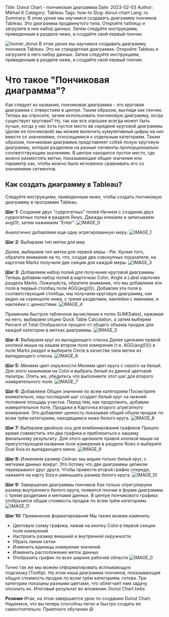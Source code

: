 Title: Donut Chart - пончиковая диаграмма
Date: 2023-02-03
Author: Mikhail K
Category: Tableau
Tags: how-to
Slug: donut-chart
Lang: ru
Summary: В этом уроке мы научимся создавать диаграмму пончиков Tableau. Это диаграмма продвинутого типа. Откройте таблицу и загрузите в нее набор данных. Затем следуйте инструкциям, приведенным в разделе ниже, и создайте свой первый пончик.

![homer_donut]({static}/images/donut/homer_donut.png)
В этом уроке мы научимся создавать диаграмму пончиков Tableau. Это не стандартная диаграмма. Откройте Tableau и загрузите в него набор данных. Затем следуйте инструкциям, приведенным в разделе ниже, и создайте свой первый пончик.

# Что такое "Пончиковая диаграмма"?

Как следует из названия, пончиковая диаграмма - это круговая диаграмма с отверстием в центре. Таким образом, выглядя как пончик. Теперь вы спросите, зачем использовать пончиковую диаграмму, когда существует круговая? Ну, так как все хорошее всегда может быть лучше, когда у нас есть пустое место вв середине круговой диаграммы (делая ее пончиковой) мы можем включить кумулятивный цифры на них вместе со значениями, относящимися к отдельным категориям.
Таким образом, пончиковая диаграмма представляет собой полую круговую диаграмму, которая разделена на разные сегменты пропорционально соответствующим значениям. В центре находится пустое место, где можно разместить метки, показывающие общее значение или параметр как, чтобы можно было мгновенно сравнивать его со значениями сегментов.

## Как создать диаграмму в Tableau?

Следуйте инструкциям, приведенным ниже, чтобы создать пончиковую диаграмму в программе Tableau.

**Шаг 1:** Создание двух "суррогатных" полей
Начнем с создания двух суррогатных полей в разделе Rows. Дважды кликаем и записываем avg(0), затем нажимаем "Enter".
![IMAGE_0]({static}/images/donut/IMAGE_0.png)
<!-- <img style="float: right;" src="/content/images/donut/IMAGE_0.png" alt="Photo" /> -->

Аналогично добавляем еще одну агрегированную меру.
![IMAGE_1]({static}/images/donut/IMAGE_1.png)

**Шаг 2:** Выбираем тип метки для мер

Далее, выбираем тип метки для первой меры - Pie. Кроме того, обратите внимание на то, что, создав два совокупных показателя, на карточке Marks получили две секции для каждой меры.
![IMAGE_3]({static}/images/donut/IMAGE_2.png)

**Шаг 3:** Добавляем набор полей для получения круговой диаграммы
Теперь добавим набор полей в карточках Color, Angle и Label карточек раздела Marks. Пожалуйста, обратите внимание, что мы добавляем эти поля в первый столбец поля AGG(avg(0)). Добавляя эти поля в соответствующий столбцы, мы получаем круговую диаграмму, как видно на скриншоте ниже, с тремя разделами, наклейки с именами, и наклейки с ценностями.
![IMAGE_4]({static}/images/donut/IMAGE_3.png)

Применим быстрое табличное вычисление к полю SUM(Sales), нажимая на него, выбираем опцию Quick Table Calculation, а затем выберем Percent of Total Отобразится процент от общего объема продаж для каждой категории в метках диаграммы.
![IMAGE_5]({static}/images/donut/IMAGE_4.png)

**Шаг 4:** Выбираем круг из выпадающего списка
Далее щелкаем правой кнопкой мыши на нашем втором поле измерения (т.е. AGG(avg(0))) в поле Marks раздел и выберите Circle в качестве типа метки из выпадающего списка.
![IMAGE_6]({static}/images/donut/IMAGE_5.png)

**Шаг 5:** Меняем цвет окружности
Меняем цвет круга с серого на белый. Для этого нажимаем на Color и выбрать белый из данной цветовой палитры. Опять же, убедитесь что выполняете этот шаг для второго измерительного поля.
![IMAGE_7]({static}/images/donut/IMAGE_6.png)

**Шаг 6:** Добавляем Общее значение по всем категориям
Посмотрите внимательно, наш последний шаг создает белый круг на нижней половине площадь участка. Перед тем, как продолжить, добавим измерительное поле, Продажи в Карточка второго агрегатного измерения. Это добавляет ценность показывая общий объем продаж по всем трём категориям, находящимся ниже белого круга.
![IMAGE_8]({static}/images/donut/IMAGE_7.png)

**Шаг 7:** Выбераем двойную ось для комбинирования графиков
Пришло время совместить эти два графика и приблизиться к нашему финальному результату. Для этого щелкните правой кнопкой мыши на присутствующем названии поля измерения в разделе Rows и выберите Dual Axis из выпадающего меню.
![IMAGE_9]({static}/images/donut/IMAGE_8.png)

**Шаг 8:** Изменяем размер
Сейчас мы видим только белый круг, с метками данных вокруг. Это потому что две диаграммы целиком перекрывают друг друга. Чтобы привести второй график спереди, нажмите на карту Size и уменьшить размер белого круга.
![IMAGE_10]({static}/images/donut/IMAGE_9.png)

**Шаг 9:** Завершение диаграммы пончиков
Как только отрегулируем размер внутреннего белого круга, появится пончик в форме диаграммы с тремя разделами и метками данных. В центре пончикового графика отобразится общая стоимость продаж по всем трём категориям.
![IMAGE_11]({static}/images/donut/IMAGE_10.png)

**Шаг 10:** Применение форматирования
Мы также можем изменить:

- Цветовую схему графика, нажав на кнопку Color в первой секции поля измерений
- Настроить размер внешней и внутренней окружности
- Убрать линии сетки
- Изменить единицы измерения значений
- Изменить расположение меток данных
- Отобразить график по всех ширине рабочей области
![IMAGE_0]({static}/images/donut/IMAGE_11.png)

Точно так же мы можем отформатировать всплывающую подсказку (Tooltip). На этом наша диаграмма пончиков, показывающая общую стоимость продаж по всем трём категориям, готова. Три категории показаны разными цветами, что облегчает нам задачу опознать их.
Итоговый результат во вложении:
Donut Chart.twbx

**Резюме**
Итак, на этом завершается урок по созданию Donut Chart. Надеемся, что вы теперь способны легко и быстро создать ее самостоятельно.
Приятного обучения 😃
